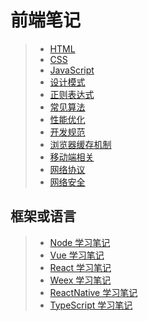 # 前端笔记

>+ [HTML](./HTML/README.md)
>+ [CSS](./CSS/README.md)
>+ [JavaScript](./JavaScript/README.md)
>+ [设计模式](./Design-pattern/README.md)
>+ [正则表达式](./RegExp/README.md)
>+ [常见算法](./Design-pattern/README.md)
>+ [性能优化](./Other/Performance/README.md)
>+ [开发规范](./Other/Normalization/README.md)
>+ [浏览器缓存机制](./Brower-cache/README.md)
>+ [移动端相关](./Mobile/README.md)
>+ [网络协议](./Network-protocol/README.md)
>+ [网络安全](./Network-security/README.md)

## 框架或语言

>+ [Node 学习笔记](./Node/README.md)
>+ [Vue 学习笔记](./Vue/README.md)
>+ [React 学习笔记]()
>+ [Weex 学习笔记]()
>+ [ReactNative 学习笔记]()
>+ [TypeScript 学习笔记]()
